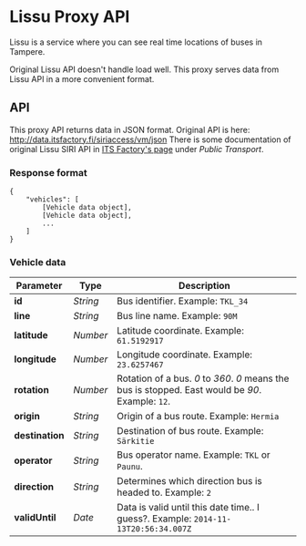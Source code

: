 # Lissu Proxy API

Lissu is a service where you can see real time locations of buses in Tampere.

Original Lissu API doesn't handle load well. This proxy serves data from Lissu API in a more
convenient format.

## API

This proxy API returns data in JSON format. Original API is here: http://data.itsfactory.fi/siriaccess/vm/json
There is some documentation of original Lissu SIRI API in [ITS Factory's page](http://wiki.itsfactory.fi/index.php/ITS_Factory_Developer_Wiki) under *Public Transport*.

### Response format

```
{
    "vehicles": [
        [Vehicle data object],
        [Vehicle data object],
        ...
    ]
}
```

### Vehicle data

Parameter | Type | Description
--------- | ---- | -----------
**id**               | *String*  |  Bus identifier. Example: `TKL_34`
**line**             | *String*  |  Bus line name. Example: `90M`
**latitude**         | *Number*  |  Latitude coordinate. Example: `61.5192917`
**longitude**        | *Number*  |  Longitude coordinate. Example: `23.6257467`
**rotation**         | *Number*  |  Rotation of a bus. *0* to *360*. *0* means the bus is stopped. East would be *90*. Example: `12`.
**origin**           | *String*  |  Origin of a bus route. Example: `Hermia`
**destination**      | *String*  |  Destination of bus route. Example: `Särkitie`
**operator**         | *String*  |  Bus operator name. Example: `TKL` or `Paunu`.
**direction**        | *String*  |  Determines which direction bus is headed to. Example: `2`
**validUntil**       | *Date*    |  Data is valid until this date time.. I guess?. Example: `2014-11-13T20:56:34.007Z`
